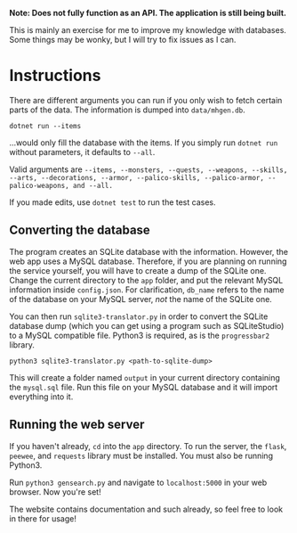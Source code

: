 **Note: Does not fully function as an API. The application is still being built.**

This is mainly an exercise for me to improve my knowledge with databases. Some things may be wonky, but I will try to fix issues as I can. 

# Instructions

There are different arguments you can run if you only wish to fetch certain parts of the data. The information is dumped into `data/mhgen.db`.

`dotnet run --items`

...would only fill the database with the items. If you simply run `dotnet run` without parameters, it defaults to `--all`.

Valid arguments are `--items, --monsters, --quests, --weapons, --skills, --arts, --decorations, --armor, --palico-skills, --palico-armor, --palico-weapons, and --all. `

If you made edits, use `dotnet test` to run the test cases.

## Converting the database

The program creates an SQLite database with the information. However, the web app uses a MySQL database. Therefore, if you are planning on running the service yourself, you will have to create a dump of the SQLite one. Change the current directory to the `app` folder, and put the relevant MySQL information inside `config.json`. For clarification, `db_name` refers to the name of the database on your MySQL server, *not* the name of the SQLite one.

You can then run `sqlite3-translator.py` in order to convert the SQLite database dump (which you can get using a program such as SQLiteStudio) to a MySQL compatible file. Python3 is required, as is the `progressbar2` library.

`python3 sqlite3-translator.py <path-to-sqlite-dump>`

This will create a folder named `output` in your current directory containing the `mysql.sql` file. Run this file on your MySQL database and it will import everything into it.

## Running the web server

If you haven't already, `cd` into the `app` directory. To run the server, the `flask`, `peewee`, and `requests` library must be installed. You must also be running Python3.

Run `python3 gensearch.py` and navigate to `localhost:5000` in your web browser. Now you're set!

The website contains documentation and such already, so feel free to look in there for usage!

